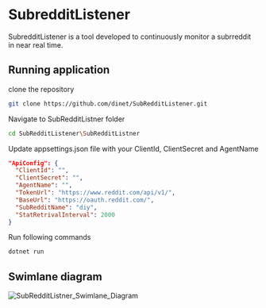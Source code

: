 # SubredditListener

SubredditListener is a tool developed to continuously monitor a subrreddit in near real time. 

## Running application

clone the repository 

```bash
git clone https://github.com/dinet/SubRedditListener.git
```
Navigate to SubRedditListner folder

```bash
cd SubRedditListener\SubRedditListner
```
Update appsettings.json file with your ClientId, ClientSecret and AgentName
```json
"ApiConfig": {
  "ClientId": "",
  "ClientSecret": "",
  "AgentName": "",
  "TokenUrl": "https://www.reddit.com/api/v1/",
  "BaseUrl": "https://oauth.reddit.com/",
  "SubRedditName": "diy",
  "StatRetrivalInterval": 2000
}
```
Run following commands
```bash
dotnet run
```
## Swimlane diagram
![SubRedditListner_Swimlane_Diagram](https://github.com/dinet/SubRedditListener/assets/1454131/accaaa1e-8ebc-4f43-8e2e-a98001ce2024)
